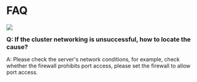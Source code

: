 ﻿# FAQ

<a href="https://gitee.com/mindspore/docs/blob/r1.6/docs/federated/faq/source_en/faq.md" target="_blank"><img src="https://gitee.com/mindspore/docs/raw/r1.6/resource/_static/logo_source_en.png"></a>

<font size=3>**Q: If the cluster networking is unsuccessful, how to locate the cause?**</font>

A: Please check the server's network conditions, for example, check whether the firewall prohibits port access, please set the firewall to allow port access.

<br/>